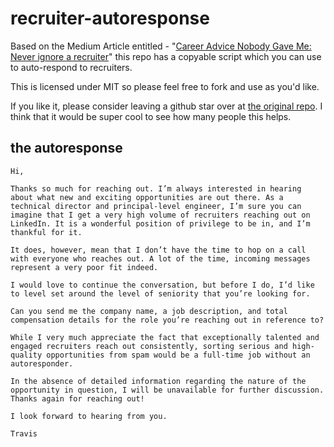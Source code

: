 # recruiter-autoresponse
Based on the Medium Article entitled - "[Career Advice Nobody Gave Me: Never ignore a recruiter](https://index.medium.com/career-advice-nobody-gave-me-never-ignore-a-recruiter-4474eac9556)" this repo has a copyable script which you can use to auto-respond to recruiters.

This is licensed under MIT so please feel free to fork and use as you'd like. 

If you like it, please consider leaving a github star over at [the original repo](https://github.com/AlexChesser/recruiter-autoresponse).  I think that it would be super cool to see how many people this helps.

## the autoresponse

```
Hi, 

Thanks so much for reaching out. I’m always interested in hearing about what new and exciting opportunities are out there. As a technical director and principal-level engineer, I’m sure you can imagine that I get a very high volume of recruiters reaching out on LinkedIn. It is a wonderful position of privilege to be in, and I’m thankful for it.

It does, however, mean that I don’t have the time to hop on a call with everyone who reaches out. A lot of the time, incoming messages represent a very poor fit indeed.

I would love to continue the conversation, but before I do, I’d like to level set around the level of seniority that you’re looking for. 

Can you send me the company name, a job description, and total compensation details for the role you’re reaching out in reference to? 

While I very much appreciate the fact that exceptionally talented and engaged recruiters reach out consistently, sorting serious and high-quality opportunities from spam would be a full-time job without an autoresponder.

In the absence of detailed information regarding the nature of the opportunity in question, I will be unavailable for further discussion.
Thanks again for reaching out!
 
I look forward to hearing from you.

Travis
```
